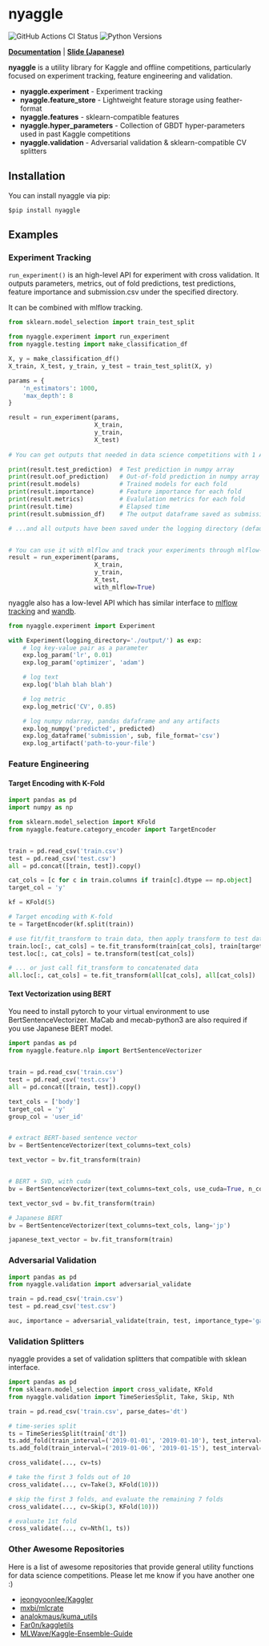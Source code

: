 # nyaggle
![GitHub Actions CI Status](https://github.com/nyanp/nyaggle/workflows/Python%20package/badge.svg)
![Python Versions](https://img.shields.io/pypi/pyversions/nyaggle.svg?logo=python&logoColor=white)

[**Documentation**](https://nyaggle.readthedocs.io/en/latest/index.html)
| [**Slide (Japanese)**](https://docs.google.com/presentation/d/1jv3J7DISw8phZT4z9rqjM-azdrQ4L4wWJN5P-gKL6fA/edit?usp=sharing)

**nyaggle** is a utility library for Kaggle and offline competitions, 
particularly focused on experiment tracking, feature engineering and validation.

- **nyaggle.experiment** - Experiment tracking
- **nyaggle.feature_store** - Lightweight feature storage using feather-format
- **nyaggle.features** - sklearn-compatible features
- **nyaggle.hyper_parameters** - Collection of GBDT hyper-parameters used in past Kaggle competitions
- **nyaggle.validation** - Adversarial validation & sklearn-compatible CV splitters

## Installation
You can install nyaggle via pip:
```
$pip install nyaggle
```

## Examples

### Experiment Tracking
`run_experiment()` is an high-level API for experiment with cross validation.
It outputs parameters, metrics, out of fold predictions, test predictions,
feature importance and submission.csv under the specified directory.

It can be combined with mlflow tracking.

```python
from sklearn.model_selection import train_test_split

from nyaggle.experiment import run_experiment
from nyaggle.testing import make_classification_df

X, y = make_classification_df()
X_train, X_test, y_train, y_test = train_test_split(X, y)

params = {
    'n_estimators': 1000,
    'max_depth': 8
}

result = run_experiment(params,
                        X_train,
                        y_train,
                        X_test)
                         
# You can get outputs that needed in data science competitions with 1 API

print(result.test_prediction)  # Test prediction in numpy array
print(result.oof_prediction)   # Out-of-fold prediction in numpy array
print(result.models)           # Trained models for each fold
print(result.importance)       # Feature importance for each fold
print(result.metrics)          # Evalulation metrics for each fold
print(result.time)             # Elapsed time
print(result.submission_df)    # The output dataframe saved as submission.csv

# ...and all outputs have been saved under the logging directory (default: output/yyyymmdd_HHMMSS).


# You can use it with mlflow and track your experiments through mlflow-ui
result = run_experiment(params,
                        X_train,
                        y_train,
                        X_test,
                        with_mlflow=True)
```

nyaggle also has a low-level API which has similar interface to
[mlflow tracking](https://www.mlflow.org/docs/latest/tracking.html) and [wandb](https://www.wandb.com/).

```python
from nyaggle.experiment import Experiment

with Experiment(logging_directory='./output/') as exp:
    # log key-value pair as a parameter
    exp.log_param('lr', 0.01)
    exp.log_param('optimizer', 'adam')

    # log text
    exp.log('blah blah blah')

    # log metric
    exp.log_metric('CV', 0.85)

    # log numpy ndarray, pandas dafaframe and any artifacts
    exp.log_numpy('predicted', predicted)
    exp.log_dataframe('submission', sub, file_format='csv')
    exp.log_artifact('path-to-your-file')
```

### Feature Engineering

#### Target Encoding with K-Fold
```python
import pandas as pd
import numpy as np

from sklearn.model_selection import KFold
from nyaggle.feature.category_encoder import TargetEncoder


train = pd.read_csv('train.csv')
test = pd.read_csv('test.csv')
all = pd.concat([train, test]).copy()

cat_cols = [c for c in train.columns if train[c].dtype == np.object]
target_col = 'y'

kf = KFold(5)

# Target encoding with K-fold
te = TargetEncoder(kf.split(train))

# use fit/fit_transform to train data, then apply transform to test data
train.loc[:, cat_cols] = te.fit_transform(train[cat_cols], train[target_col])
test.loc[:, cat_cols] = te.transform(test[cat_cols])

# ... or just call fit_transform to concatenated data
all.loc[:, cat_cols] = te.fit_transform(all[cat_cols], all[cat_cols])
```

#### Text Vectorization using BERT
You need to install pytorch to your virtual environment to use BertSentenceVectorizer. 
MaCab and mecab-python3 are also required if you use Japanese BERT model.

```python
import pandas as pd
from nyaggle.feature.nlp import BertSentenceVectorizer


train = pd.read_csv('train.csv')
test = pd.read_csv('test.csv')
all = pd.concat([train, test]).copy()

text_cols = ['body']
target_col = 'y'
group_col = 'user_id'


# extract BERT-based sentence vector
bv = BertSentenceVectorizer(text_columns=text_cols)

text_vector = bv.fit_transform(train)


# BERT + SVD, with cuda
bv = BertSentenceVectorizer(text_columns=text_cols, use_cuda=True, n_components=40)

text_vector_svd = bv.fit_transform(train)

# Japanese BERT
bv = BertSentenceVectorizer(text_columns=text_cols, lang='jp')

japanese_text_vector = bv.fit_transform(train)
```


### Adversarial Validation

```python
import pandas as pd
from nyaggle.validation import adversarial_validate

train = pd.read_csv('train.csv')
test = pd.read_csv('test.csv')

auc, importance = adversarial_validate(train, test, importance_type='gain')

```

### Validation Splitters

nyaggle provides a set of validation splitters that compatible with sklean interface.

```python
import pandas as pd
from sklearn.model_selection import cross_validate, KFold
from nyaggle.validation import TimeSeriesSplit, Take, Skip, Nth

train = pd.read_csv('train.csv', parse_dates='dt')

# time-series split
ts = TimeSeriesSplit(train['dt'])
ts.add_fold(train_interval=('2019-01-01', '2019-01-10'), test_interval=('2019-01-10', '2019-01-20'))
ts.add_fold(train_interval=('2019-01-06', '2019-01-15'), test_interval=('2019-01-15', '2019-01-25'))

cross_validate(..., cv=ts)

# take the first 3 folds out of 10
cross_validate(..., cv=Take(3, KFold(10)))

# skip the first 3 folds, and evaluate the remaining 7 folds
cross_validate(..., cv=Skip(3, KFold(10)))

# evaluate 1st fold
cross_validate(..., cv=Nth(1, ts))

```


### Other Awesome Repositories
Here is a list of awesome repositories that provide general utility functions for data science competitions.
Please let me know if you have another one :)

- [jeongyoonlee/Kaggler](https://github.com/jeongyoonlee/Kaggler)
- [mxbi/mlcrate](https://github.com/mxbi/mlcrate)
- [analokmaus/kuma_utils](https://github.com/analokmaus/kuma_utils)
- [Far0n/kaggletils](https://github.com/Far0n/kaggletils)
- [MLWave/Kaggle-Ensemble-Guide](https://github.com/MLWave/Kaggle-Ensemble-Guide)
